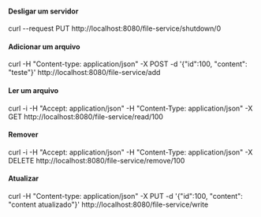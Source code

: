 #### Desligar um servidor
curl --request PUT http://localhost:8080/file-service/shutdown/0

#### Adicionar um arquivo
curl -H "Content-type: application/json" -X POST -d '{"id":100, "content": "teste"}' http://localhost:8080/file-service/add

#### Ler um arquivo
curl -i -H "Accept: application/json" -H "Content-Type: application/json" -X GET http://localhost:8080/file-service/read/100 

#### Remover
curl -i -H "Accept: application/json" -H "Content-Type: application/json" -X DELETE http://localhost:8080/file-service/remove/100

#### Atualizar
 curl -H "Content-type: application/json" -X PUT -d '{"id":100, "content": "content atualizado"}' http://localhost:8080/file-service/write



